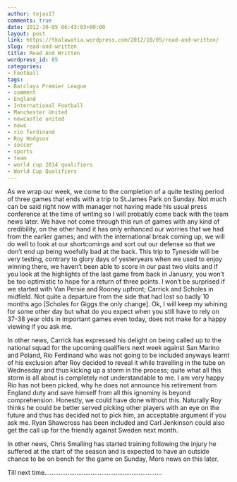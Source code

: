 ```yaml
---
author: tejas17
comments: true
date: 2012-10-05 06:43:03+00:00
layout: post
link: https://tkalawatia.wordpress.com/2012/10/05/read-and-written/
slug: read-and-written
title: Read And Written
wordpress_id: 85
categories:
- Football
tags:
- Barclays Premier League
- comment
- England
- International Football
- Manchester United
- newcastle united
- news
- rio ferdinand
- Roy Hodgson
- soccer
- sports
- team
- world cup 2014 qualifiers
- World Cup Qualifiers
---
```


As we wrap our week, we come to the completion of a quite testing period of three games that ends with a trip to St.James Park on Sunday. Not much can be said right now with manager not having made his usual press conference at the time of writing so I will probably come back with the team news later. We have not come through this run of games with any kind of credibility, on the other hand it has only enhanced our worries that we had from the earlier games; and with the international break coming up, we will do well to look at our shortcomings and sort out our defense so that we don’t end up being woefully bad at the back. This trip to Tyneside will be very testing, contrary to glory days of yesteryears when we used to enjoy winning there, we haven’t been able to score in our past two visits and if you look at the highlights of the last game from back in January, you won’t be too optimistic to hope for a return of three points. I won’t be surprised if we started with Van Persie and Rooney upfront; Carrick and Scholes in midfield. Not quite a departure from the side that had lost so badly 10 months ago [Scholes for Giggs the only change]. Ok, I will keep my whining for some other day but what do you expect when you still have to rely on 37-38 year olds in important games even today, does not make for a happy viewing if you ask me.

In other news, Carrick has expressed his delight on being called up to the national squad for the upcoming qualifiers next week against San Marino and Poland, Rio Ferdinand who was not going to be included anyways learnt of his exclusion after Roy decided to reveal it while travelling in the tube on Wednesday and thus kicking up a storm in the process; quite what all this storm is all about is completely not understandable to me. I am very happy Rio has not been picked, why he does not announce his retirement from England duty and save himself from all this ignominy is beyond comprehension. Honestly, we could have done without this. Naturally Roy thinks he could be better served picking other players with an eye on the future and thus has decided not to pick him, an acceptable argument if you ask me. Ryan Shawcross has been included and Carl Jenkinson could also get the call up for the friendly against Sweden next month.

In other news, Chris Smalling has started training following the injury he suffered at the start of the season and is expected to have an outside chance to be on bench for the game on Sunday, More news on this later.

Till next time…………………………………………………………

